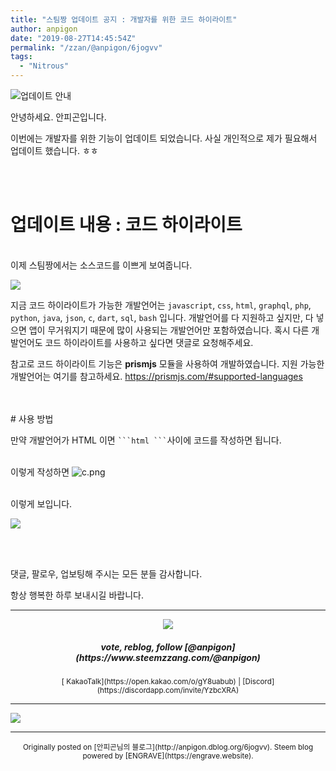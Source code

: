 ```yaml
---
title: "스팀짱 업데이트 공지 : 개발자를 위한 코드 하이라이트"
author: anpigon
date: "2019-08-27T14:45:54Z"
permalink: "/zzan/@anpigon/6jogvv"
tags:
  - "Nitrous"
---
```

![업데이트 안내](https://files.steempeak.com/file/steempeak/anpigon/3aBL7xov-E1848BE185A5E186B8E18483E185A6E1848BE185B5E18490E185B320E1848BE185A1E186ABE18482E185A2.png)

안녕하세요. 안피곤입니다.

이번에는 개발자를 위한 기능이 업데이트 되었습니다. 사실 개인적으로 제가 필요해서 업데이트 했습니다. ㅎㅎ

<br>
<br>

# 업데이트 내용 : 코드 하이라이트


<br>이제 스팀짱에서는 소스코드를 이쁘게 보여줍니다. 

![](https://cdn.steemitimages.com/DQmWixf5xo1GdjP6usCTv1tFncsDHNGRHuYj6RdTFkAtvad/％E1％84％89％E1％85％B3％E1％84％8F％E1％85％B3％E1％84％85％E1％85％B5％E1％86％AB％E1％84％89％E1％85％A3％E1％86％BA％202019-08-27％20％E1％84％8B％E1％85％A9％E1％84％92％E1％85％AE％2011.32.53.png)

지금 코드 하이라이트가 가능한 개발언어는 `javascript`, `css`, `html`, `graphql`, `php`, `python`, `java`, `json`, `c`, `dart`, `sql`, `bash` 입니다. 개발언어를 다 지원하고 싶지만, 다 넣으면 앱이 무거워지기 때문에 많이 사용되는 개발언어만 포함하였습니다. 혹시 다른 개발언어도 코드 하이라이트를 사용하고 싶다면 댓글로 요청해주세요. 

참고로 코드 하이라이트 기능은 **prismjs** 모듈을 사용하여 개발하였습니다. 지원 가능한 개발언어는 여기를 참고하세요. https://prismjs.com/#supported-languages

<br>
<br>
# 사용 방법

만약 개발언어가 HTML 이면 ` ```html ``` `사이에 코드를 작성하면 됩니다.

<br>이렇게 작성하면
![c.png](https://cdn.steemitimages.com/DQmR3mJ8U5uF4ySwBJnhAUbvzzrygmqNAQ1LUbf2b6MWW9e/c.png)

<br>
이렇게 보입니다.

![](https://files.steempeak.com/file/steempeak/anpigon/g4z4NDUH-E18489E185B3E1848FE185B3E18485E185B5E186ABE18489E185A3E186BA202019-08-2920E1848BE185A9E18492E185AE208.36.06.png)


<br>
<br>

댓글, 팔로우, 업보팅해 주시는 모든 분들 감사합니다.

항상 행복한 하루 보내시길 바랍니다.

***

<center><img src='https://steemitimages.com/400x0/https://cdn.steemitimages.com/DQmQmWhMN6zNrLmKJRKhvSScEgWZmpb8zCeE2Gray1krbv6/BC054B6E-6F73-46D0-88E4-C88EB8167037.jpeg'><h5>vote, reblog, follow [@anpigon](https://www.steemzzang.com/@anpigon)</h5><sub>[ KakaoTalk](https://open.kakao.com/o/gY8uabub) | [Discord](https://discordapp.com/invite/YzbcXRA)</sub></center>


***

[![](https://steemitimages.com/640x0/https://cdn.steemitimages.com/DQmZQ23ei2dyBhaxFXs8XBKiUdfFv3LcuXUa9mv2sHDeDf2/image.png)](https://www.steemzzang.com)

***
<center><sup>Originally posted on [안피곤님의 블로그](http://anpigon.dblog.org/6jogvv). Steem blog powered by [ENGRAVE](https://engrave.website).</sup></center>